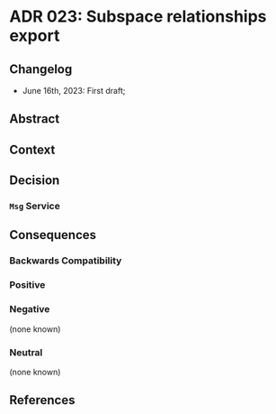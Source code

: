 # ADR 023: Subspace relationships export

## Changelog
- June 16th, 2023: First draft;

## Abstract

## Context

## Decision

### `Msg` Service

## Consequences

### Backwards Compatibility

### Positive


### Negative

(none known)

### Neutral

(none known)

## References